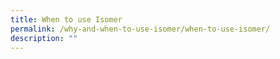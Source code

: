 ```yaml
---
title: When to use Isomer
permalink: /why-and-when-to-use-isomer/when-to-use-isomer/
description: ""
---
```

